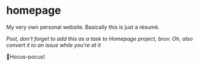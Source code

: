 # homepage
My very  own personal website. Basically this is just a résumé.

*Psst, don't forget to add this as a task to Homepage project, bruv. Oh, also convert it to an issue while you're at it*

🧙Hocus-pocus!
